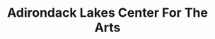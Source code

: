 ---
layout: repo
title: "Adirondack Lakes Center For The Arts"
id: 18819
permalink: repos/18819/
---